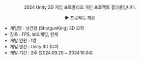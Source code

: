 
<p align="center">
2024 Unity 3D 게임 포트폴리오 개인 프로젝트 결과물입니다.
<p align="center">
▶️ 프로젝트 개요
  
  - 게임명 : 샷건킹 (ShotgunKing) 3D 모작
  - 장르 : FPS, 보드게임, 턴제
  - 개발 인원 : 1명
  - 게임 엔진 : Unity 3D (C#)
  - 개발 기간 : 2주 (2024.09.20 ~ 2024.10.04)
